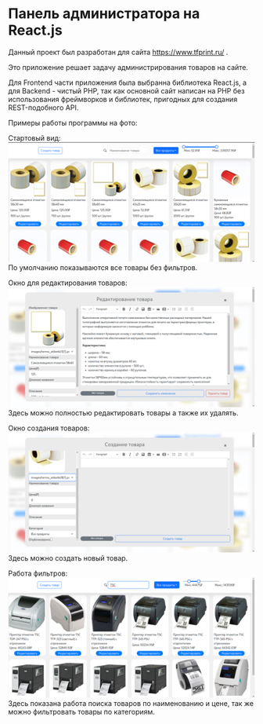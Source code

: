 # Панель администратора на React.js

Данный проект был разработан для сайта https://www.tfprint.ru/ .

Это приложение решает задачу администрирования товаров на сайте.

Для Frontend части приложения была выбранна библиотека React.js, а для Backend - чистый PHP, так как основной сайт написан на PHP без использования фреймворков и библиотек, пригодных для создания REST-подобного API.

Примеры работы программы на фото:

Стартовый вид:
![preview](https://github.com/semichuk/tfprint-spa-products/raw/main/preview/4.png)
По умолчанию показываются все товары без фильтров.

Окно для редактирования товаров:
![preview](https://github.com/semichuk/tfprint-spa-products/raw/main/preview/2.png)
Здесь можно полностью редактировать товары а также их удалять.

Окно создания товаров:
![preview](https://github.com/semichuk/tfprint-spa-products/raw/main/preview/3.png)
Здесь можно создать новый товар.

Работа фильтров:
![preview](https://github.com/semichuk/tfprint-spa-products/raw/main/preview/1.png)
Здесь показана работа поиска товаров по наименованию и цене, так же можно фильтровать товары по категориям.



